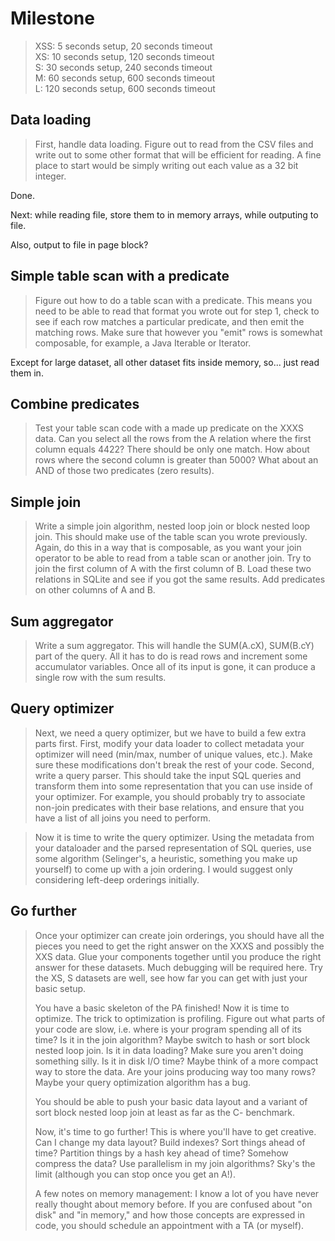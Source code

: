 # Milestone

> XSS: 5 seconds setup, 20 seconds timeout  
> XS: 10 seconds setup, 120 seconds timeout  
> S: 30 seconds setup, 240 seconds timeout  
> M: 60 seconds setup, 600 seconds timeout  
> L: 120 seconds setup, 600 seconds timeout

## Data loading

> First, handle data loading. Figure out to read from the CSV files and write out to some other format that will be efficient for reading. A fine place to start would be simply writing out each value as a 32 bit integer.

Done.

Next: while reading file, store them to in memory arrays, while outputing to file.

Also, output to file in page block?

## Simple table scan with a predicate

> Figure out how to do a table scan with a predicate. This means you need to be able to read that format you wrote out for step 1, check to see if each row matches a particular predicate, and then emit the matching rows. Make sure that however you "emit" rows is somewhat composable, for example, a Java Iterable or Iterator.

Except for large dataset, all other dataset fits inside memory, so... just read them in.

## Combine predicates

> Test your table scan code with a made up predicate on the XXXS data. Can you select all the rows from the A relation where the first column equals 4422? There should be only one match. How about rows where the second column is greater than 5000? What about an AND of those two predicates (zero results).

## Simple join

> Write a simple join algorithm, nested loop join or block nested loop join. This should make use of the table scan you wrote previously. Again, do this in a way that is composable, as you want your join operator to be able to read from a table scan or another join. Try to join the first column of A with the first column of B. Load these two relations in SQLite and see if you got the same results. Add predicates on other columns of A and B.

## Sum aggregator

> Write a sum aggregator. This will handle the SUM(A.cX), SUM(B.cY) part of the query. All it has to do is read rows and increment some accumulator variables. Once all of its input is gone, it can produce a single row with the sum results.

## Query optimizer

> Next, we need a query optimizer, but we have to build a few extra parts first. First, modify your data loader to collect metadata your optimizer will need (min/max, number of unique values, etc.). Make sure these modifications don't break the rest of your code. Second, write a query parser. This should take the input SQL queries and transform them into some representation that you can use inside of your optimizer. For example, you should probably try to associate non-join predicates with their base relations, and ensure that you have a list of all joins you need to perform.

> Now it is time to write the query optimizer. Using the metadata from your dataloader and the parsed representation of SQL queries, use some algorithm (Selinger's, a heuristic, something you make up yourself) to come up with a join ordering. I would suggest only considering left-deep orderings initially.

## Go further

> Once your optimizer can create join orderings, you should have all the pieces you need to get the right answer on the XXXS and possibly the XXS data. Glue your components together until you produce the right answer for these datasets. Much debugging will be required here. Try the XS, S datasets are well, see how far you can get with just your basic setup.
>
> You have a basic skeleton of the PA finished! Now it is time to optimize. The trick to optimization is profiling. Figure out what parts of your code are slow, i.e. where is your program spending all of its time? Is it in the join algorithm? Maybe switch to hash or sort block nested loop join. Is it in data loading? Make sure you aren't doing something silly. Is it in disk I/O time? Maybe think of a more compact way to store the data. Are your joins producing way too many rows? Maybe your query optimization algorithm has a bug.
>
> You should be able to push your basic data layout and a variant of sort block nested loop join at least as far as the C- benchmark. 
> 
> Now, it's time to go further! This is where you'll have to get creative. Can I change my data layout? Build indexes? Sort things ahead of time? Partition things by a hash key ahead of time? Somehow compress the data? Use parallelism in my join algorithms? Sky's the limit (although you can stop once you get an A!).
>
> A few notes on memory management:
> I know a lot of you have never really thought about memory before. If you are confused about "on disk" and "in memory," and how those concepts are expressed in code, you should schedule an appointment with a TA (or myself).
